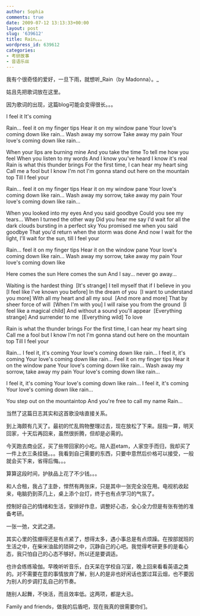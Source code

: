 ```yaml
---
author: Sophia
comments: true
date: 2009-07-12 13:13:33+00:00
layout: post
slug: '639612'
title: Rain。。。
wordpress_id: 639612
categories:
- 考研故事
- 音语乐丝
---
```


我有个很奇怪的爱好，一旦下雨，就想听_Rain（by Madonna）。_

姑且先把歌词放在这里。

因为歌词的出现，这篇blog可能会变得很长。。。

I feel it
It's coming

Rain... feel it on my finger tips
Hear it on my window pane
Your love's coming down like rain...
Wash away my sorrow
Take away my pain
Your love's coming down like rain...

When your lips are burning mine
And you take the time
To tell me how you feel
When you listen to my words
And I know you've heard
I know it's real
Rain is what this thunder brings
For the first time, I can hear my heart sing
Call me a fool but I know I'm not
I'm gonna stand out here on the mountain top
Till I feel your

Rain... feel it on my finger tips
Hear it on my window pane
Your love's coming down like rain...
Wash away my sorrow, take away my pain
Your love's coming down like rain...

When you looked into my eyes
And you said goodbye
Could you see my tears...
When I turned the other way
Did you hear me say
I'd wait for all the dark clouds bursting in a perfect sky
You promised me when you said goodbye
That you'd return when the storm was done
And now I wait for the light,
I'll wait for the sun, till I feel your

Rain... feel it on my finger tips
Hear it on the window pane
Your love's coming down like rain...
Wash away my sorrow, take away my pain
Your love's coming down like

Here comes the sun
Here comes the sun
And I say... never go away...

Waiting is the hardest thing  [It's strange]
I tell myself that if I believe in you  [I feel like I've known you before]
In the dream of you  [I want to understand you more]
With all my heart and all my soul  [And more and more]
That by sheer force of will  [When I'm with you]
I will raise you from the ground  [I feel like a magical child]
And without a sound you'll appear  [Everything strange]
And surrender to me  [Everything wild]
To love

Rain is what the thunder brings
For the first time, I can hear my heart sing
Call me a fool but I know I'm not
I'm gonna stand out here on the mountain top
Till I feel your

Rain...
I feel it, it's coming
Your love's coming down like rain...
I feel it, it's coming
Your love's coming down like rain...
Feel it on my finger tips
Hear it on the window pane
Your love's coming down like rain...
Wash away my sorrow, take away my pain
Your love's coming down like rain...

I feel it, it's coming
Your love's coming down like rain...
I feel it, it's coming
Your love's coming down like rain...

You step out on the mountaintop
And you're free to call my name
Rain...

当然了这篇日志其实和这首歌没啥直接关系。

到上海颇有几天了。最初的忙乱购物整理过去，现在放松了下来。屈指一算，明天回家，十天后再回来，虽然很折腾，但却是必需的。

今天跑去商业区，买了些带回家的小吃。陪人逛etam，人家空手而归，我却买了一件上衣三条挂链。。。我看到自己需要的东西，只要中意然后价格可以接受，一般就会买下来，省得后悔。。。

算算这段时间，护肤品上花了不少钱。。。

和人合租，我占了主卧，悍然有两张床，只是其中一张完全没在用。电视机收起来，电脑扔到茶几上，桌上添个台灯，终于也有点学习的气氛了。

控制好自己的情绪和生活，安排好作息，调整好心态，全心全力但是有张有弛的准备考研。

一张一弛，文武之道。

其实心里的弦绷得还是有点紧了，想得太多，遇小事总是有点烦躁。在按部就班的生活之中，在柴米油盐的琐碎之中，沉静自己的心吧。我觉得考研更多的是看心态，我只怕自己的心态不够好。所以还是要调适。

也许会练练瑜伽。早晚听听音乐，白天呆在学校自习室，晚上回来看看英语之类的。对不需要在意的事情放弃了解，别人的是非也好闲话也罢过耳云烟，也不要因为别人的步调打乱自己的节奏。

随别人起舞，不快活，而且效率低。这两项，都是大忌。

Family and friends，做我的后盾吧，现在我真的很需要你们。

